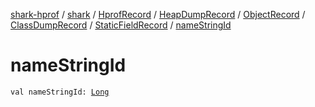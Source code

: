 [shark-hprof](../../../../../../index.md) / [shark](../../../../../index.md) / [HprofRecord](../../../../index.md) / [HeapDumpRecord](../../../index.md) / [ObjectRecord](../../index.md) / [ClassDumpRecord](../index.md) / [StaticFieldRecord](index.md) / [nameStringId](./name-string-id.md)

# nameStringId

`val nameStringId: `[`Long`](https://kotlinlang.org/api/latest/jvm/stdlib/kotlin/-long/index.html)